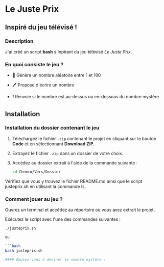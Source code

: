 # Le Juste Prix

## Inspiré du jeu télévisé !

### Description

J'ai créé un script **bash** s'inpirant du jeu télévisé *Le Juste Prix*.

### En quoi consiste le jeu ?

- :100: Génère un nombre aléatoire entre 1 et 100

- :pen: Propose d'écrire un nombre

- :exclamation: Renvoie si le nombre est au-dessus ou en-dessous du nombre mystère

## Installation

### Installation du dossier contenant le jeu

1. Téléchargez le fichier `.zip` contenant le projet en cliquant sur le bouton **Code** et en sélectionnant **Download ZIP**.
2. Extrayez le fichier `.zip` dans un dossier de votre choix.
3. Accédez au dossier extrait à l'aide de la commande suivante :

   ```bash
   cd Chemin/Vers/Dossier

Vérifiez que vous y trouvez le fichier README.md ainsi que le script justeprix.sh en utilisant la commande ls.

### Comment jouer au jeu ?

Ouvrez un terminal et accédez au répertoire où vous avez extrait le projet.

Exécutez le script avec l'une des commandes suivantes :

   ```bash
   ./justeprix.sh

ou

  ```bash
  bash justeprix.sh

#### Amusez-vous à deviner le nombre mystère !

